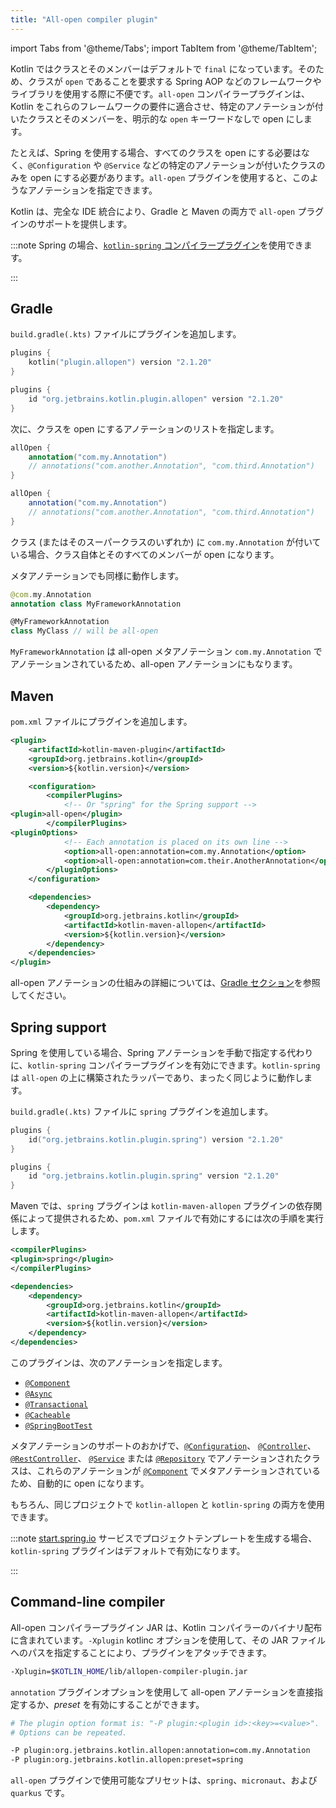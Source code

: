 ```yaml
---
title: "All-open compiler plugin"
---
```

import Tabs from '@theme/Tabs';
import TabItem from '@theme/TabItem';

Kotlin ではクラスとそのメンバーはデフォルトで `final` になっています。そのため、クラスが `open` であることを要求する Spring AOP などのフレームワークやライブラリを使用する際に不便です。`all-open` コンパイラープラグインは、Kotlin をこれらのフレームワークの要件に適合させ、特定のアノテーションが付いたクラスとそのメンバーを、明示的な `open` キーワードなしで open にします。

たとえば、Spring を使用する場合、すべてのクラスを open にする必要はなく、`@Configuration` や `@Service` などの特定のアノテーションが付いたクラスのみを open にする必要があります。`all-open` プラグインを使用すると、このようなアノテーションを指定できます。

Kotlin は、完全な IDE 統合により、Gradle と Maven の両方で `all-open` プラグインのサポートを提供します。

:::note
Spring の場合、[`kotlin-spring` コンパイラープラグイン](#spring-support)を使用できます。

:::

## Gradle

`build.gradle(.kts)` ファイルにプラグインを追加します。

<Tabs groupId="build-script">
<TabItem value="kotlin" label="Kotlin" default>

```kotlin
plugins {
    kotlin("plugin.allopen") version "2.1.20"
}
```

</TabItem>
<TabItem value="groovy" label="Groovy" default>

```groovy
plugins {
    id "org.jetbrains.kotlin.plugin.allopen" version "2.1.20"
}
```

</TabItem>
</Tabs>

次に、クラスを open にするアノテーションのリストを指定します。

<Tabs groupId="build-script">
<TabItem value="kotlin" label="Kotlin" default>

```kotlin
allOpen {
    annotation("com.my.Annotation")
    // annotations("com.another.Annotation", "com.third.Annotation")
}
```

</TabItem>
<TabItem value="groovy" label="Groovy" default>

```groovy
allOpen {
    annotation("com.my.Annotation")
    // annotations("com.another.Annotation", "com.third.Annotation")
}
```

</TabItem>
</Tabs>

クラス (またはそのスーパークラスのいずれか) に `com.my.Annotation` が付いている場合、クラス自体とそのすべてのメンバーが open になります。

メタアノテーションでも同様に動作します。

```kotlin
@com.my.Annotation
annotation class MyFrameworkAnnotation

@MyFrameworkAnnotation
class MyClass // will be all-open
```

`MyFrameworkAnnotation` は all-open メタアノテーション `com.my.Annotation` でアノテーションされているため、all-open アノテーションにもなります。

## Maven

`pom.xml` ファイルにプラグインを追加します。

```xml
<plugin>
    <artifactId>kotlin-maven-plugin</artifactId>
    <groupId>org.jetbrains.kotlin</groupId>
    <version>${kotlin.version}</version>

    <configuration>
        <compilerPlugins>
            <!-- Or "spring" for the Spring support -->
<plugin>all-open</plugin>
        </compilerPlugins>
<pluginOptions>
            <!-- Each annotation is placed on its own line -->
            <option>all-open:annotation=com.my.Annotation</option>
            <option>all-open:annotation=com.their.AnotherAnnotation</option>
        </pluginOptions>
    </configuration>

    <dependencies>
        <dependency>
            <groupId>org.jetbrains.kotlin</groupId>
            <artifactId>kotlin-maven-allopen</artifactId>
            <version>${kotlin.version}</version>
        </dependency>
    </dependencies>
</plugin>
```

all-open アノテーションの仕組みの詳細については、[Gradle セクション](#gradle)を参照してください。

## Spring support

Spring を使用している場合、Spring アノテーションを手動で指定する代わりに、`kotlin-spring` コンパイラープラグインを有効にできます。`kotlin-spring` は `all-open` の上に構築されたラッパーであり、まったく同じように動作します。

`build.gradle(.kts)` ファイルに `spring` プラグインを追加します。

<Tabs groupId="build-script">
<TabItem value="kotlin" label="Kotlin" default>

```kotlin
plugins {
    id("org.jetbrains.kotlin.plugin.spring") version "2.1.20"
}
```

</TabItem>
<TabItem value="groovy" label="Groovy" default>

```groovy
plugins {
    id "org.jetbrains.kotlin.plugin.spring" version "2.1.20"
}
```

</TabItem>
</Tabs>

Maven では、`spring` プラグインは `kotlin-maven-allopen` プラグインの依存関係によって提供されるため、`pom.xml` ファイルで有効にするには次の手順を実行します。

```xml
<compilerPlugins>
<plugin>spring</plugin>
</compilerPlugins>

<dependencies>
    <dependency>
        <groupId>org.jetbrains.kotlin</groupId>
        <artifactId>kotlin-maven-allopen</artifactId>
        <version>${kotlin.version}</version>
    </dependency>
</dependencies>
```

このプラグインは、次のアノテーションを指定します。
* [`@Component`](https://docs.spring.io/spring-framework/docs/current/javadoc-api/org/springframework/stereotype/Component.html)
* [`@Async`](https://docs.spring.io/spring/docs/current/javadoc-api/org/springframework/scheduling/annotation/Async.html)
* [`@Transactional`](https://docs.spring.io/spring-framework/docs/current/javadoc-api/org/springframework/transaction/annotation/Transactional.html)
* [`@Cacheable`](https://docs.spring.io/spring-framework/docs/current/javadoc-api/org/springframework/cache/annotation/Cacheable.html)
* [`@SpringBootTest`](https://docs.spring.io/spring-boot/docs/current/api/org/springframework/boot/test/context/SpringBootTest.html)

メタアノテーションのサポートのおかげで、[`@Configuration`](https://docs.spring.io/spring/docs/current/javadoc-api/org/springframework/context/annotation/Configuration.html)、
[`@Controller`](https://docs.spring.io/spring-framework/docs/current/javadoc-api/org/springframework/stereotype/Controller.html)、
[`@RestController`](https://docs.spring.io/spring/docs/current/javadoc-api/org/springframework/web/bind/annotation/RestController.html)、
[`@Service`](https://docs.spring.io/spring-framework/docs/current/javadoc-api/org/springframework/stereotype/Service.html)
または [`@Repository`](https://docs.spring.io/spring-framework/docs/current/javadoc-api/org/springframework/stereotype/Repository.html)
でアノテーションされたクラスは、これらのアノテーションが
[`@Component`](https://docs.spring.io/spring-framework/docs/current/javadoc-api/org/springframework/stereotype/Component.html) でメタアノテーションされているため、自動的に open になります。

もちろん、同じプロジェクトで `kotlin-allopen` と `kotlin-spring` の両方を使用できます。

:::note
[start.spring.io](https://start.spring.io/#!language=kotlin)
サービスでプロジェクトテンプレートを生成する場合、`kotlin-spring` プラグインはデフォルトで有効になります。

:::

## Command-line compiler

All-open コンパイラープラグイン JAR は、Kotlin コンパイラーのバイナリ配布に含まれています。`-Xplugin` kotlinc オプションを使用して、その JAR ファイルへのパスを指定することにより、プラグインをアタッチできます。

```bash
-Xplugin=$KOTLIN_HOME/lib/allopen-compiler-plugin.jar
```

`annotation` プラグインオプションを使用して all-open アノテーションを直接指定するか、_preset_ を有効にすることができます。

```bash
# The plugin option format is: "-P plugin:<plugin id>:<key>=<value>". 
# Options can be repeated.

-P plugin:org.jetbrains.kotlin.allopen:annotation=com.my.Annotation
-P plugin:org.jetbrains.kotlin.allopen:preset=spring
```

`all-open` プラグインで使用可能なプリセットは、`spring`、`micronaut`、および `quarkus` です。